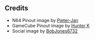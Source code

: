 ## Credits

- N64 Pinout image by [Pieter-Jan](http://www.pieter-jan.com/node/10)
- GameCube Pinout image by [Hunter K](https://filthypants.blogspot.com/2018/12/retro-console-rj45-pinouts-ps360-mc.html)
- Social image by [BobJones6732](https://www.instructables.com/id/Turn-an-N64-Controller-into-a-USB-Gamepad-using-an/)

